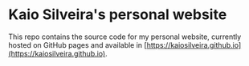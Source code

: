 # Kaio Silveira's personal website

This repo contains the source code for my personal website, currently hosted on GitHub pages and available in [https://kaiosilveira.github.io](https://kaiosilveira.github.io).
